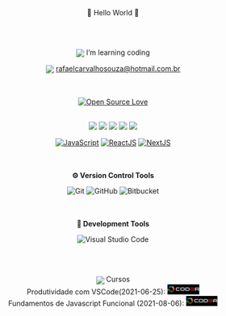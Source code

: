 <div align="center"> 
👋 Hello World 👋

<br><br>

<img align="center" src="https://media.giphy.com/media/ULb3E2pDABUMurdUBE/giphy.gif" width="50"> I’m learning coding

<img align="center" src="https://media.giphy.com/media/llyrYHjdYqv690JhQn/giphy.gif" width="50"> rafaelcarvalhosouza@hotmail.com.br

  <br><br>
  [![Open Source Love](https://badges.frapsoft.com/os/v2/open-source.svg?v=103)](https://github.com/rafael-csouza)
  <br><br>

    
<code><img height="20" src="https://img.shields.io/badge/HTML5-E34F26?style=for-the-badge&logo=html5&logoColor=white"></code>
<code><img height="20" src="https://img.shields.io/badge/-CSS-333333?style=flat&logo=CSS3&logoColor=1572B6"></code>
<code><img height="20" src="https://img.shields.io/badge/-Git-20232A?style=flat&logo=git&logoColor=007ACC"></code>
<code><img height="20" src="https://img.shields.io/badge/Ubuntu-E95420?style=for-the-badge&logo=ubuntu&logoColor=white"></code>
<code><img height="20" src="https://img.shields.io/badge/Bitbucket-330F63?style=for-the-badge&logo=bitbucket&logoColor=white"></code>
  
[![JavaScript](https://img.shields.io/badge/-JavaScript-%23F7DF1C?style=flat-square&logo=javascript&logoColor=000000&labelColor=%23F7DF1C&color=%23FFCE5A)](https://www.javascript.com/)
[![ReactJS](https://img.shields.io/badge/-ReactJS-%23282C34?style=flat-square&logo=react)](https://reactjs.org/)
[![NextJS](https://img.shields.io/badge/-NextJs-black?style=flat-square&logo=next.js)](https://nextjs.org/)
  
 
  <br><br>
**⚙️ Version Control Tools**

![Git](https://img.shields.io/badge/git-%23F05033.svg?style=for-the-badge&logo=git&logoColor=white) ![GitHub](https://img.shields.io/badge/github-%23121011.svg?style=for-the-badge&logo=github&logoColor=white) ![Bitbucket](https://img.shields.io/badge/bitbucket-%230047B3.svg?style=for-the-badge&logo=bitbucket&logoColor=white)

  <br><br>
**🔧 Development Tools**
  
![Visual Studio Code](https://img.shields.io/badge/Visual%20Studio%20Code-0078d7.svg?style=for-the-badge&logo=visual-studio-code&logoColor=white)

<!-- [![GitHub followers](https://img.shields.io/github/followers/rafael-csouza?label=Follow&style=social)](https://github.com/rafael-csouza/?tab=follow) -->

<br><br>
</div>
<div align="center">
    <img align="center" src="https://media.giphy.com/media/3ov9jWGJCEPV52RTiM/giphy.gif" width="50"> Cursos
    <div>Produtividade com VSCode(2021-06-25): <a href="https://www.cod3r.com.br/certificates/qqb3dghzxu"><img height="20" src="https://raw.githubusercontent.com/ChristopherHauschild/curso-web-moderno-cod3r/master/logoC3.png"></a></div>
    <div>Fundamentos de Javascript Funcional (2021-08-06): <a href="https://www.cod3r.com.br/certificates/gdc2lzl3qg"><img height="20" src="https://raw.githubusercontent.com/ChristopherHauschild/curso-web-moderno-cod3r/master/logoC3.png"></a></div>
</div>


<!-- <p align="center"> <img src="https://github-readme-stats.vercel.app/api?username=rafael-csouza&show_icons=true&theme=gotham" alt="rafael-csouza)" /> -->
